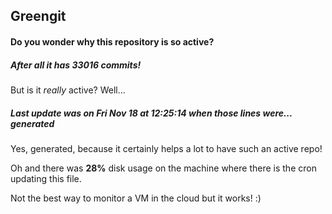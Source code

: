 ## Greengit

#### Do you wonder why this repository is so active?

##### After all it has 33016 commits!

But is it *really* active? Well...

##### Last update was on Fri Nov 18 at 12:25:14 when those lines were... generated

Yes, generated, because it certainly helps a lot to have such an active repo!

Oh and there was **28%** disk usage on the machine
where there is the cron updating this file.

Not the best way to monitor a VM in the cloud but it works! :)
